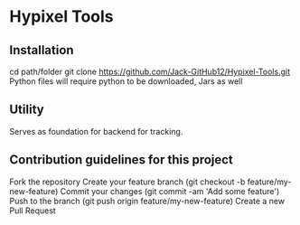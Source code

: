 # Hypixel Tools

## Installation
cd path/folder
git clone https://github.com/Jack-GitHub12/Hypixel-Tools.git
Python files will require python to be downloaded, Jars as well
## Utility
Serves as foundation for backend for tracking.

## Contribution guidelines for this project

Fork the repository
Create your feature branch (git checkout -b feature/my-new-feature)
Commit your changes (git commit -am 'Add some feature')
Push to the branch (git push origin feature/my-new-feature)
Create a new Pull Request
